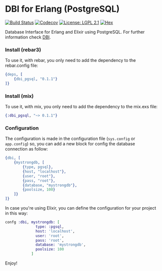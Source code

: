 DBI for Erlang (PostgreSQL)
===========================

[![Build Status](https://api.travis-ci.org/dbi-beam/dbi_pgsql.png)](https://travis-ci.org/dbi-beam/dbi_pgsql)
[![Codecov](https://img.shields.io/codecov/c/github/dbi-beam/dbi_pgsql.svg)](https://codecov.io/gh/dbi-beam/dbi_pgsql)
[![License: LGPL 2.1](https://img.shields.io/badge/License-GNU%20Lesser%20General%20Public%20License%20v2.1-blue.svg)](https://raw.githubusercontent.com/dbi-beam/dbi_pgsql/master/COPYING)
[![Hex](https://img.shields.io/hexpm/v/dbi_pgsql.svg)](https://hex.pm/packages/dbi_pgsql)

Database Interface for Erlang and Elixir using PostgreSQL. For further information check [DBI](https://github.com/dbi-beam/dbi).

### Install (rebar3)

To use it, with rebar, you only need to add the dependency to the rebar.config file:

```erlang
{deps, [
    {dbi_pgsql, "0.1.1"}
]}
```

### Install (mix)

To use it, with mix, you only need to add the dependency to the mix.exs file:

```elixir
{:dbi_pgsql, "~> 0.1.1"}
```

### Configuration

The configuration is made in the configuration file (`sys.config` or `app.config`) so, you can add a new block for config the database connection as follow:

```erlang
{dbi, [
    {mystrongdb, [
        {type, pgsql},
        {host, "localhost"},
        {user, "root"},
        {pass, "root"},
        {database, "mystrongdb"},
        {poolsize, 100}
    ]}
]}
```

In case you're using Elixir, you can define the configuration for your project in this way:

```elixir
confg :dbi, mystrongdb: [
              type: :pgsql,
              host: 'localhost',
              user: 'root',
              pass: 'root',
              database: 'mystrongdb',
              poolsize: 100
            ]
```

Enjoy!
